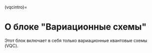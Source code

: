 (vqcintro)=

# О блоке "Вариационные схемы"

Этот блок включает в себя только вариационные квантовые схемы (VQC).
